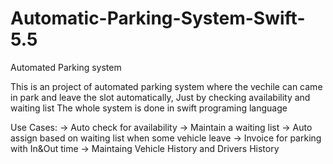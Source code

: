# Automatic-Parking-System-Swift-5.5 

Automated Parking system

This is an project of automated parking system where the vechile can came in park and leave the slot automatically, Just by checking availability and waiting list The whole system is done in swift programing language

Use Cases: 
     -> Auto check for availability 
     -> Maintain a waiting list 
     -> Auto assign based on waiting list when some vehicle leave 
     -> Invoice for parking with In&Out time 
     -> Maintaing Vehicle History and Drivers History
     
     

